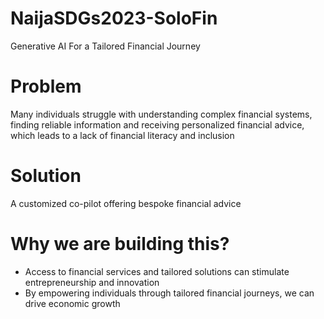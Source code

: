 # NaijaSDGs2023-SoloFin
Generative AI For a Tailored Financial Journey

# Problem
Many individuals struggle with understanding complex financial systems, finding reliable information and receiving personalized financial advice, which leads to a lack of financial literacy and inclusion​

# Solution
A customized co-pilot offering bespoke financial advice

# Why we are building this?
- Access to financial services and tailored solutions can stimulate entrepreneurship and innovation
- By empowering individuals through tailored financial journeys, we can drive economic growth 
  
